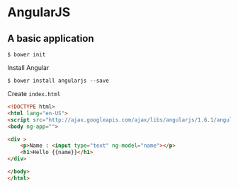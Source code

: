 # AngularJS


## A basic application
```
$ bower init
```

Install Angular

```
$ bower install angularjs --save
```

Create `index.html` 

```html
<!DOCTYPE html>
<html lang="en-US">
<script src="http://ajax.googleapis.com/ajax/libs/angularjs/1.6.1/angular.min.js"></script>
<body ng-app="">

<div >
 	<p>Name : <input type="text" ng-model="name"></p>
 	<h1>Hello {{name}}</h1>
</div>

</body>
</html>
```

